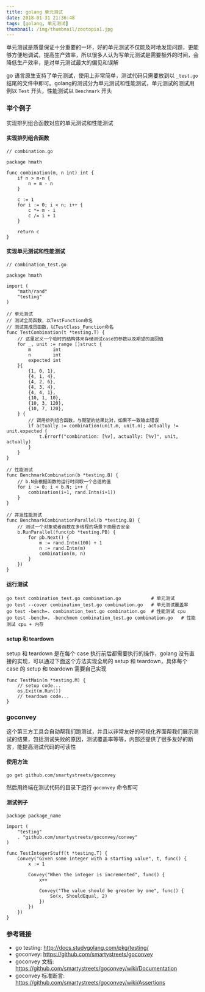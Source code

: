 ```yaml
---
title: golang 单元测试
date: 2018-01-31 21:36:48
tags: [golang, 单元测试]
thumbnail: /img/thumbnail/zootopia1.jpg
---
```


单元测试是质量保证十分重要的一环，好的单元测试不仅能及时地发现问题，更能够方便地调试，提高生产效率，所以很多人认为写单元测试是需要额外的时间，会降低生产效率，是对单元测试最大的偏见和误解

go 语言原生支持了单元测试，使用上非常简单，测试代码只需要放到以 `_test.go` 结尾的文件中即可。golang的测试分为单元测试和性能测试，单元测试的测试用例以 `Test` 开头，性能测试以 `Benchmark` 开头

### 举个例子

实现排列组合函数对应的单元测试和性能测试

#### 实现排列组合函数

```
// combination.go

package hmath

func combination(m, n int) int {
    if n > m-n {
        n = m - n
    }

    c := 1
    for i := 0; i < n; i++ {
        c *= m - i
        c /= i + 1
    }

    return c
}
```

#### 实现单元测试和性能测试

```
// combination_test.go

package hmath

import (
    "math/rand"
    "testing"
)

// 单元测试
// 测试全局函数，以TestFunction命名
// 测试类成员函数，以TestClass_Function命名
func TestCombination(t *testing.T) {
    // 这里定义一个临时的结构体来存储测试case的参数以及期望的返回值
    for _, unit := range []struct {
        m        int
        n        int
        expected int
    }{
        {1, 0, 1},
        {4, 1, 4},
        {4, 2, 6},
        {4, 3, 4},
        {4, 4, 1},
        {10, 1, 10},
        {10, 3, 120},
        {10, 7, 120},
    } {
        // 调用排列组合函数，与期望的结果比对，如果不一致输出错误
        if actually := combination(unit.m, unit.n); actually != unit.expected {
            t.Errorf("combination: [%v], actually: [%v]", unit, actually)
        }
    }
}

// 性能测试
func BenchmarkCombination(b *testing.B) {
    // b.N会根据函数的运行时间取一个合适的值
    for i := 0; i < b.N; i++ {
        combination(i+1, rand.Intn(i+1))
    }
}

// 并发性能测试
func BenchmarkCombinationParallel(b *testing.B) {
    // 测试一个对象或者函数在多线程的场景下面是否安全
    b.RunParallel(func(pb *testing.PB) {
        for pb.Next() {
            m := rand.Intn(100) + 1
            n := rand.Intn(m)
            combination(m, n)
        }
    })
}
```

#### 运行测试

```
go test combination_test.go combination.go           # 单元测试
go test --cover combination_test.go combination.go   # 单元测试覆盖率
go test -bench=. combination_test.go combination.go  # 性能测试 cpu
go test -bench=. -benchmem combination_test.go combination.go   # 性能测试 cpu + 内存
```

#### setup 和 teardown

setup 和 teardown 是在每个 case 执行前后都需要执行的操作，golang 没有直接的实现，可以通过下面这个方法实现全局的 setup 和 teardown，具体每个 case 的 setup 和 teardown 需要自己实现

```
func TestMain(m *testing.M) {
    // setup code...
    os.Exit(m.Run())
    // teardown code...
}
```

### goconvey

这个第三方工具会自动帮我们跑测试，并且以非常友好的可视化界面帮我们展示测试的结果，包括测试失败的原因，测试覆盖率等等，内部还提供了很多友好的断言，能提高测试代码的可读性

#### 使用方法

```
go get github.com/smartystreets/goconvey
```

然后用终端在测试代码的目录下运行 `goconvey` 命令即可

#### 测试例子

```
package package_name

import (
    "testing"
    . "github.com/smartystreets/goconvey/convey"
)

func TestIntegerStuff(t *testing.T) {
    Convey("Given some integer with a starting value", t, func() {
        x := 1

        Convey("When the integer is incremented", func() {
            x++

            Convey("The value should be greater by one", func() {
                So(x, ShouldEqual, 2)
            })
        })
    })
}
```

### 参考链接

- go testing: <http://docs.studygolang.com/pkg/testing/>
- goconvey: <https://github.com/smartystreets/goconvey>
- goconvey 文档: <https://github.com/smartystreets/goconvey/wiki/Documentation>
- goconvey 标准断言: <https://github.com/smartystreets/goconvey/wiki/Assertions>
